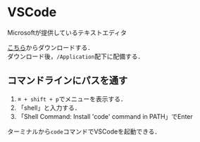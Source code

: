 # VSCode

Microsoftが提供しているテキストエディタ

[こちら](https://azure.microsoft.com/ja-jp/products/visual-studio-code/)からダウンロードする．  
ダウンロード後，`/Application`配下に配備する．

## コマンドラインにパスを通す

1. `⌘ + shift + p`でメニューを表示する．
2. 「shell」と入力する．
3. 「Shell Command: Install 'code' command in PATH」でEnter

ターミナルから`code`コマンドでVSCodeを起動できる．
